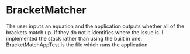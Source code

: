 BracketMatcher
==============

The user inputs an equation and the application outputs whether all of the brackets match up. 
If they do not it identifies where the issue is. I implemented the stack rather than using the built in one. BracketMatchAppTest
is the file which runs the application
